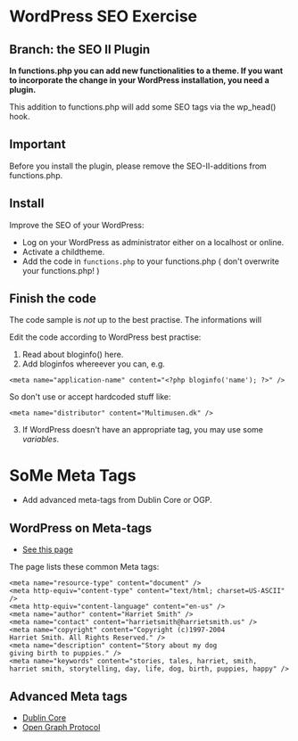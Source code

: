 WordPress SEO Exercise
======================

## Branch: the SEO II Plugin

**In functions.php you can add new functionalities to a theme.
If you want to incorporate the change in your WordPress installation, 
you need a plugin.**

This addition to functions.php will add some SEO tags via the wp_head() hook.

## Important

Before you install the plugin, please remove the SEO-II-additions from functions.php. 

## Install

Improve the SEO of your WordPress:

* Log on your WordPress as administrator either on a localhost or online.
* Activate a childtheme.
* Add the code in `functions.php` to your functions.php ( don't overwrite your functions.php! )

## Finish the code

The code sample is *not* up to the best practise. The informations will 

Edit the code according to WordPress best practise:

1. Read about bloginfo() here.
2. Add bloginfos whereever you can, e.g.

`<meta name="application-name" content="<?php bloginfo('name'); ?>" />`

So don't use or accept hardcoded stuff like:

`<meta name="distributor" content="Multimusen.dk" />`

3. If WordPress doesn't have an appropriate tag, you may use some *variables*. 


# SoMe Meta Tags

* Add advanced meta-tags from Dublin Core or OGP. 

## WordPress on Meta-tags

* [See this page](https://codex.wordpress.org/Meta_Tags_in_WordPress)

The page lists these common Meta tags:

~~~~
<meta name="resource-type" content="document" />
<meta http-equiv="content-type" content="text/html; charset=US-ASCII" />
<meta http-equiv="content-language" content="en-us" />
<meta name="author" content="Harriet Smith" />
<meta name="contact" content="harrietsmith@harrietsmith.us" />
<meta name="copyright" content="Copyright (c)1997-2004 
Harriet Smith. All Rights Reserved." />
<meta name="description" content="Story about my dog 
giving birth to puppies." />
<meta name="keywords" content="stories, tales, harriet, smith, 
harriet smith, storytelling, day, life, dog, birth, puppies, happy" />
~~~~

## Advanced Meta tags

* [Dublin Core](http://dublincore.org/documents/dcmi-terms/)
* [Open Graph Protocol](http://ogp.me/)
